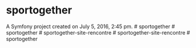 sportogether
============

A Symfony project created on July 5, 2016, 2:45 pm.
#   s p o r t o g e t h e r  
 #   s p o r t o g e t h e r  
 #   s p o r t o g e t h e r - s i t e - r e n c o n t r e  
 #   s p o r t o g e t h e r - s i t e - r e n c o n t r e  
 #   s p o r t o g e t h e r  
 